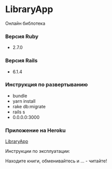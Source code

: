 # LibraryApp

Онлайн библотека

### Версия Ruby

* 2.7.0

### Версия Rails

* 6.1.4

### Инструкция по развертыванию

* bundle
* yarn install
* rake db:migrate
* rails s
* 0.0.0.0:3000

### Приложение на Heroku

[LibraryApp](https://mega-library.herokuapp.com/)

Инструкции по эксплуатации:

Находите книги, обменивайтесь и ... - читайте!

